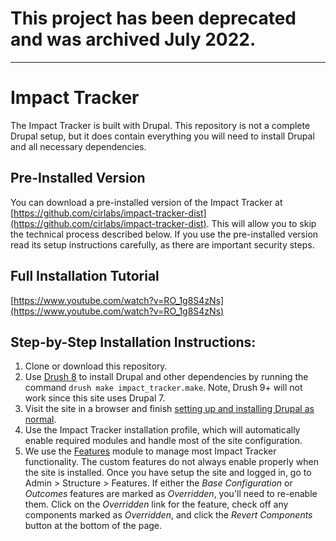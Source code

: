 # This project has been deprecated and was archived July 2022.

---

# Impact Tracker

The Impact Tracker is built with Drupal. This repository is not a complete Drupal setup, but it does contain everything you will need to install Drupal and all necessary dependencies.


## Pre-Installed Version

You can download a pre-installed version of the Impact Tracker at [https://github.com/cirlabs/impact-tracker-dist](https://github.com/cirlabs/impact-tracker-dist). This will allow you to skip the technical process described below. If you use the pre-installed version read its setup instructions carefully, as there are important security steps.


## Full Installation Tutorial
[https://www.youtube.com/watch?v=RO_1g8S4zNs](https://www.youtube.com/watch?v=RO_1g8S4zNs)


## Step-by-Step Installation Instructions:
1. Clone or download this repository.
2. Use [Drush 8](https://docs.drush.org/en/8.x/install/) to install Drupal and other dependencies by running the command `drush make impact_tracker.make`. Note, Drush 9+ will not work since this site uses Drupal 7.
3. Visit the site in a browser and finish [setting up and installing Drupal as normal](https://www.drupal.org/documentation/install/beginners).
4. Use the Impact Tracker installation profile, which will automatically enable required modules and handle most of the site configuration.
5. We use the [Features](https://www.drupal.org/project/features) module to manage most Impact Tracker functionality. The custom features do not always enable properly when the site is installed. Once you have setup the site and logged in, go to Admin > Structure > Features. If either the *Base Configuration* or *Outcomes* features are marked as *Overridden*, you'll need to re-enable them. Click on the *Overridden* link for the feature, check off any components marked as *Overridden*, and click the *Revert Components* button at the bottom of the page.
